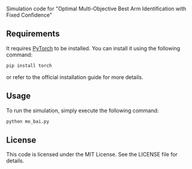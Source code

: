 Simulation code for "Optimal Multi-Objective Best Arm Identification with Fixed Confidence"
## Requirements

It requires [PyTorch](https://pytorch.org/) to be installed. You can install it using the following command:

```bash
pip install torch
```

or refer to the official installation guide for more details.

## Usage

To run the simulation, simply execute the following command:

```bash
python mo_bai.py
```

## License
This code is licensed under the MIT License. See the LICENSE file for details.



